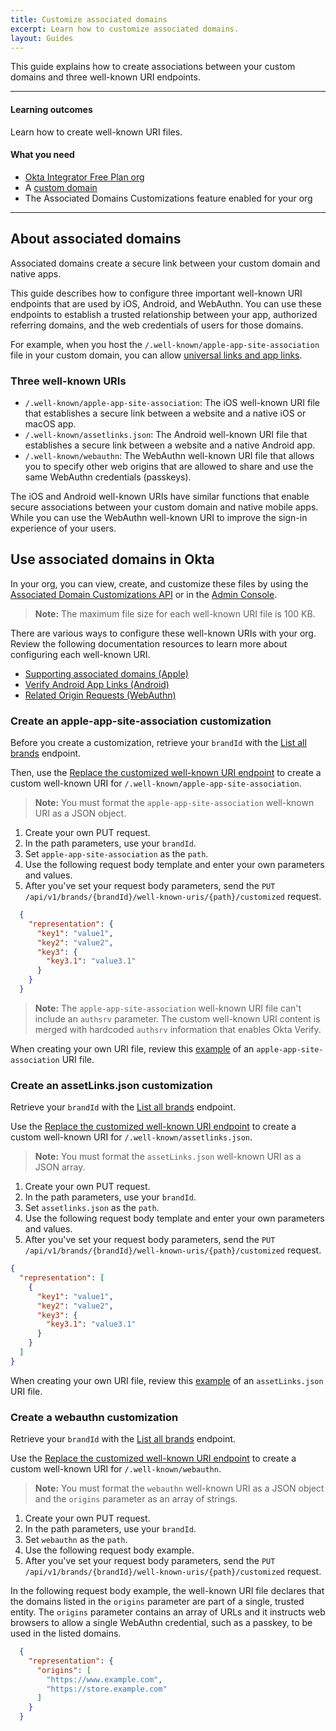```yaml
---
title: Customize associated domains
excerpt: Learn how to customize associated domains.
layout: Guides
---
```


This guide explains how to create associations between your custom domains and three well-known URI endpoints.

---

#### Learning outcomes

Learn how to create well-known URI files.

#### What you need

* [Okta Integrator Free Plan org](https://developer.okta.com/signup)
* A [custom domain](/docs/guides/custom-url-domain)
* The Associated Domains Customizations feature enabled for your org

---

## About associated domains

Associated domains create a secure link between your custom domain and native apps.

This guide describes how to configure three important well-known URI endpoints that are used by iOS, Android, and WebAuthn. You can use these endpoints to establish a trusted relationship between your app, authorized referring domains, and the web credentials of users for those domains.

For example, when you host the `/.well-known/apple-app-site-association` file in your custom domain, you can allow [universal links and app links](https://developer.apple.com/documentation/xcode/allowing-apps-and-websites-to-link-to-your-content/).

### Three well-known URIs

* `/.well-known/apple-app-site-association`: The iOS well-known URI file that establishes a secure link between a website and a native iOS or macOS app.
* `/.well-known/assetlinks.json`: The Android well-known URI file that establishes a secure link between a website and a native Android app.
* `/.well-known/webauthn`: The WebAuthn well-known URI file that allows you to specify other web origins that are allowed to share and use the same WebAuthn credentials (passkeys).

The iOS and Android well-known URIs have similar functions that enable secure associations between your custom domain and native mobile apps. While you can use the WebAuthn well-known URI to improve the sign-in experience of your users.

## Use associated domains in Okta

In your org, you can view, create, and customize these files by using the [Associated Domain Customizations API](https://developer.okta.com/docs/api/openapi/okta-management/management/tag/AssociatedDomainCustomizations/) or in the [Admin Console](https://help.okta.com/okta_help.htm?type=oie&id=configure-associated-domains).

> **Note:** The maximum file size for each well-known URI file is 100 KB.

There are various ways to configure these well-known URIs with your org. Review the following documentation resources to learn more about configuring each well-known URI.

* [Supporting associated domains (Apple)](https://developer.apple.com/documentation/xcode/supporting-associated-domains)
* [Verify Android App Links (Android)](https://developer.android.com/training/app-links/verify-android-applinks)
* [Related Origin Requests (WebAuthn)](https://passkeys.dev/docs/advanced/related-origins/)

### Create an apple-app-site-association customization

Before you create a customization, retrieve your `brandId` with the [List all brands](https://developer.okta.com/docs/api/openapi/okta-management/management/tag/Brands/#tag/Brands/operation/listBrands) endpoint.

Then, use the [Replace the customized well-known URI endpoint](https://developer.okta.com/docs/api/openapi/okta-management/management/tag/WellKnownURIs/#tag/WellKnownURIs/operation/replaceBrandWellKnownURI) to create a custom well-known URI for `/.well-known/apple-app-site-association`.

> **Note:** You must format the `apple-app-site-association` well-known URI as a JSON object.

1. Create your own PUT request.
1. In the path parameters, use your `brandId`.
1. Set `apple-app-site-association` as the `path`.
1. Use the following request body template and enter your own parameters and values.
1. After you've set your request body parameters, send the `PUT /api/v1/brands/{brandId}/well-known-uris/{path}/customized` request.

```json
  {
    "representation": {
      "key1": "value1",
      "key2": "value2",
      "key3": {
        "key3.1": "value3.1"
      }
    }
  }
```

> **Note:** The `apple-app-site-association` well-known URI file can't include an `authsrv` parameter. The custom well-known URI content is merged with hardcoded `authsrv` information that enables Okta Verify.

When creating your own URI file, review this [example](https://developer.apple.com/documentation/xcode/supporting-associated-domains#Add-the-associated-domain-file-to-your-website) of an `apple-app-site-association` URI file.

### Create an assetLinks.json customization

Retrieve your `brandId` with the [List all brands](https://developer.okta.com/docs/api/openapi/okta-management/management/tag/Brands/#tag/Brands/operation/listBrands) endpoint.

Use the [Replace the customized well-known URI endpoint](https://developer.okta.com/docs/api/openapi/okta-management/management/tag/WellKnownURIs/#tag/WellKnownURIs/operation/replaceBrandWellKnownURI) to create a custom well-known URI for `/.well-known/assetlinks.json`.

> **Note:** You must format the `assetLinks.json` well-known URI as a JSON array.

1. Create your own PUT request.
1. In the path parameters, use your `brandId`.
1. Set `assetlinks.json` as the `path`.
1. Use the following request body template and enter your own parameters and values.
1. After you've set your request body parameters, send the `PUT /api/v1/brands/{brandId}/well-known-uris/{path}/customized` request.

```json
{
  "representation": [
    {
      "key1": "value1",
      "key2": "value2",
      "key3": {
        "key3.1": "value3.1"
      }
    }
  ]
}
```

When creating your own URI file, review this [example](https://developer.android.com/training/app-links/verify-android-applinks#web-assoc) of an `assetLinks.json` URI file.

### Create a webauthn customization

Retrieve your `brandId` with the [List all brands](https://developer.okta.com/docs/api/openapi/okta-management/management/tag/Brands/#tag/Brands/operation/listBrands) endpoint.

Use the [Replace the customized well-known URI endpoint](https://developer.okta.com/docs/api/openapi/okta-management/management/tag/WellKnownURIs/#tag/WellKnownURIs/operation/replaceBrandWellKnownURI) to create a custom well-known URI for `/.well-known/webauthn`.

> **Note:** You must format the `webauthn` well-known URI as a JSON object and the `origins` parameter as an array of strings.

1. Create your own PUT request.
1. In the path parameters, use your `brandId`.
1. Set `webauthn` as the `path`.
1. Use the following request body example.
1. After you've set your request body parameters, send the `PUT /api/v1/brands/{brandId}/well-known-uris/{path}/customized` request.

In the following request body example, the well-known URI file declares that the domains listed in the `origins` parameter are part of a single, trusted entity. The `origins` parameter contains an array of URLs and it instructs web browsers to allow a single WebAuthn credential, such as a passkey, to be used in the listed domains.

```json
  {
    "representation": {
      "origins": [
        "https://www.example.com",
        "https://store.example.com"
      ]
    }
  }
```
